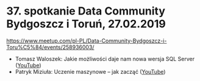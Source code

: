 # 37. spotkanie Data Community Bydgoszcz i Toruń, 27.02.2019

https://www.meetup.com/pl-PL/Data-Community-Bydgoszcz-i-Toru%C5%84/events/258936003/

- Tomasz Waloszek: Jakie możliwości daje nam nowa wersja SQL Server ([YouTube](https://www.youtube.com/watch?v=ZYGTgor6OKw))
- Patryk Miziuła: Uczenie maszynowe – jak zacząć ([YouTube](https://www.youtube.com/watch?v=7bU_4QBubGA))
